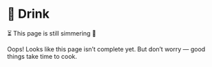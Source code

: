 # 🍹 Drink

⏳ This page is still simmering 🍳

Oops! Looks like this page isn’t complete yet. But don’t worry — good things take time to cook.

